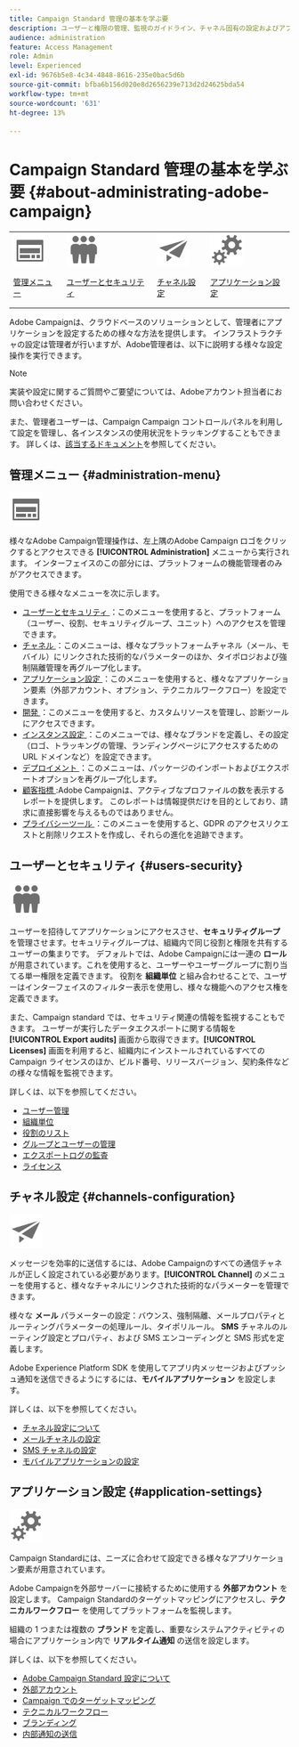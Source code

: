 ```yaml
---
title: Campaign Standard 管理の基本を学ぶ要
description: ユーザーと権限の管理、監視のガイドライン、チャネル固有の設定およびアプリケーション設定のガイドラインについて学ぶ
audience: administration
feature: Access Management
role: Admin
level: Experienced
exl-id: 9676b5e8-4c34-4848-8616-235e0bac5d6b
source-git-commit: bfba6b156d020e8d2656239e713d2d24625bda54
workflow-type: tm+mt
source-wordcount: '631'
ht-degree: 13%

---
```


# Campaign Standard 管理の基本を学ぶ要 {#about-administrating-adobe-campaign}

<table>
<tr><td><img src="assets/do-not-localize/icon_menu.svg" width="60px"><p><a href="#administration-menu">管理メニュー</a></p></td>
<td><img src="assets/do-not-localize/icon_users.svg" width="60px"><p><a href="#users-security">ユーザーとセキュリティ</a></p></td>
<td><img src="assets/do-not-localize/icon_channels.svg" width="60px"><p><a href="#channels-configuration">チャネル設定</a></p></td>
<td><img src="assets/do-not-localize/icon_settings.svg" width="60px"><p><a href="#application-settings">アプリケーション設定</a></p></td></tr>
</table>

Adobe Campaignは、クラウドベースのソリューションとして、管理者にアプリケーションを設定するための様々な方法を提供します。 インフラストラクチャの設定は管理者が行いますが、Adobe管理者は、以下に説明する様々な設定操作を実行できます。

>[!NOTE]
>
>実装や設定に関するご質問やご要望については、Adobeアカウント担当者にお問い合わせください。

また、管理者ユーザーは、Campaign Campaign コントロールパネルを利用して設定を管理し、各インスタンスの使用状況をトラッキングすることもできます。 詳しくは、[該当するドキュメント](https://experienceleague.adobe.com/docs/control-panel/using/control-panel-home.html?lang=ja)を参照してください。

## 管理メニュー {#administration-menu}

<img src="assets/do-not-localize/icon_menu.svg" width="60px">

様々なAdobe Campaign管理操作は、左上隅のAdobe Campaign ロゴをクリックするとアクセスできる **[!UICONTROL Administration]** メニューから実行されます。 インターフェイスのこの部分には、プラットフォームの機能管理者のみがアクセスできます。

使用できる様々なメニューを次に示します。

* [ ユーザーとセキュリティ ](../../administration/using/about-access-management.md)：このメニューを使用すると、プラットフォーム（ユーザー、役割、セキュリティグループ、ユニット）へのアクセスを管理できます。
* [ チャネル ](../../administration/using/about-channel-configuration.md)：このメニューは、様々なプラットフォームチャネル（メール、モバイル）にリンクされた技術的なパラメーターのほか、タイポロジおよび強制隔離管理を再グループ化します。
* [ アプリケーション設定 ](../../administration/using/external-accounts.md)：このメニューを使用すると、様々なアプリケーション要素（外部アカウント、オプション、テクニカルワークフロー）を設定できます。
* [ 開発 ](../../developing/using/data-model-concepts.md)：このメニューを使用すると、カスタムリソースを管理し、診断ツールにアクセスできます。
* [ インスタンス設定 ](../../administration/using/branding.md)：このメニューでは、様々なブランドを定義し、その設定（ロゴ、トラッキングの管理、ランディングページにアクセスするための URL ドメインなど）を設定できます。
* [ デプロイメント ](../../automating/using/managing-packages.md)：このメニューは、パッケージのインポートおよびエクスポートオプションを再グループ化します。
* [ 顧客指標 ](../../audiences/using/active-profiles.md):Adobe Campaignは、アクティブなプロファイルの数を表示するレポートを提供します。 このレポートは情報提供だけを目的としており、請求に直接影響を与えるものではありません。
* [ プライバシーツール ](../../start/using/privacy-management.md)：このメニューを使用すると、GDPR のアクセスリクエストと削除リクエストを作成し、それらの進化を追跡できます。

## ユーザーとセキュリティ {#users-security}

<img src="assets/do-not-localize/icon_users.svg"  width="60px">

ユーザーを招待してアプリケーションにアクセスさせ、**セキュリティグループ** を管理させます。セキュリティグループは、組織内で同じ役割と権限を共有するユーザーの集まりです。 デフォルトでは、Adobe Campaignには一連の **ロール** が用意されています。これを使用すると、ユーザーやユーザーグループに割り当てる単一権限を定義できます。 役割を **組織単位** と組み合わせることで、ユーザーはインターフェイスのフィルター表示を使用し、様々な機能へのアクセス権を定義できます。

また、Campaign standard では、セキュリティ関連の情報を監視することもできます。 ユーザーが実行したデータエクスポートに関する情報を **[!UICONTROL Export audits]** 画面から取得できます。**[!UICONTROL Licenses]** 画面を利用すると、組織内にインストールされているすべての Campaign ライセンスのほか、ビルド番号、リリースバージョン、契約条件などの様々な情報を監視できます。

詳しくは、以下を参照してください。

* [ユーザー管理](../../administration/using/users-management.md)
* [組織単位](../../administration/using/organizational-units.md)
* [役割のリスト](../../administration/using/list-of-roles.md)
* [グループとユーザーの管理](../../administration/using/managing-groups-and-users.md)
* [エクスポートログの監査](../../administration/using/auditing-export-logs.md)
* [ライセンス](../../administration/using/licenses.md)

## チャネル設定 {#channels-configuration}

<img src="assets/do-not-localize/icon_channels.svg" width="60px">

メッセージを効率的に送信するには、Adobe Campaignのすべての通信チャネルが正しく設定されている必要があります。**[!UICONTROL Channel]** のメニューを使用すると、様々なチャネルにリンクされた技術的なパラメーターを管理できます。

様々な **メール** パラメーターの設定：バウンス、強制隔離、メールプロパティとルーティングパラメーターの処理ルール、タイポリルール。 **SMS** チャネルのルーティング設定とプロパティ、および SMS エンコーディングと SMS 形式を定義します。

Adobe Experience Platform SDK を使用してアプリ内メッセージおよびプッシュ通知を送信できるようにするには、**モバイルアプリケーション** を設定します。

詳しくは、以下を参照してください。

* [チャネル設定について](../../administration/using/about-channel-configuration.md)
* [メールチャネルの設定](../../administration/using/configuring-email-channel.md)
* [SMS チャネルの設定](../../administration/using/configuring-sms-channel.md)
* [モバイルアプリケーションの設定](../../administration/using/configuring-a-mobile-application.md)

## アプリケーション設定 {#application-settings}

<img src="assets/do-not-localize/icon_settings.svg" width="60px">

Campaign Standardには、ニーズに合わせて設定できる様々なアプリケーション要素が用意されています。

Adobe Campaignを外部サーバーに接続するために使用する **外部アカウント** を設定します。 Campaign Standardのターゲットマッピングにアクセスし、**テクニカルワークフロー** を使用してプラットフォームを監視します。

組織の 1 つまたは複数の **ブランド** を定義し、重要なシステムアクティビティの場合にアプリケーション内で **リアルタイム通知** の送信を設定します。

詳しくは、以下を参照してください。

* [Adobe Campaign Standard 設定について](../../administration/using/about-campaign-standard-settings.md)
* [外部アカウント](../../administration/using/external-accounts.md)
* [Campaign でのターゲットマッピング](../../administration/using/target-mappings-in-campaign.md)
* [テクニカルワークフロー](../../administration/using/technical-workflows.md)
* [ブランディング](../../administration/using/branding.md)
* [内部通知の送信](../../administration/using/sending-internal-notifications.md)
